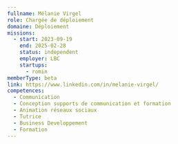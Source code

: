 ```yaml
---
fullname: Mélanie Virgel
role: Chargée de déploiement
domaine: Déploiement
missions:
  - start: 2023-09-19
    end: 2025-02-28
    status: independent
    employer: LBC
    startups:
      - romin
memberType: beta
link: https://www.linkedin.com/in/melanie-virgel/
competences:
  - Communication
  - Conception supports de communication et formation
  - Animation réseaux sociaux
  - Tutrice
  - Business Developpement
  - Formation
---
```

